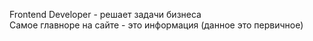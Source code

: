   Frontend Developer - решает задачи  бизнеса  
  Самое главноре на сайте - это информация (данное это первичное)
